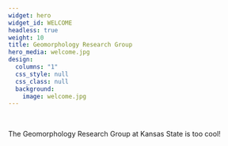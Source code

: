 ```yaml
---
widget: hero
widget_id: WELCOME
headless: true
weight: 10
title: Geomorphology Research Group
hero_media: welcome.jpg
design:
  columns: "1"
  css_style: null
  css_class: null
  background:
    image: welcome.jpg
---
```

<br>

The Geomorphology Research Group at Kansas State is too cool!